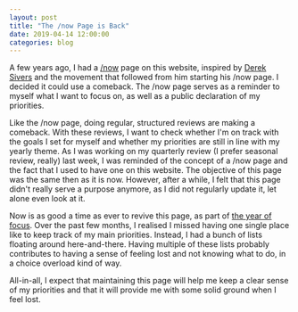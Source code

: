 ```yaml
---
layout: post
title: "The /now Page is Back"
date: 2019-04-14 12:00:00
categories: blog
---
```


A few years ago, I had a [/now](/now) page on this website, inspired by [Derek Sivers](https://sivers.org/nowff) and the movement that followed from him starting his /now page. I decided it could use a comeback. The /now page serves as a reminder to myself what I want to focus on, as well as a public declaration of my priorities.

<!-- more -->

Like the /now page, doing regular, structured reviews are making a comeback. With these reviews, I want to check whether I'm on track with the goals I set for myself and whether my priorities are still in line with my yearly theme. As I was working on my quarterly review (I prefer seasonal review, really) last week, I was reminded of the concept of a /now page and the fact that I used to have one on this website. The objective of this page was the same then as it is now. However, after a while, I felt that this page didn't really serve a purpose anymore, as I did not regularly update it, let alone even look at it.

Now is as good a time as ever to revive this page, as part of [the year of focus](/blog/2019/02/13/review-2018-preview-2019.html). Over the past few months, I realised I missed having one single place like to keep track of my main priorities. Instead, I had a bunch of lists floating around here-and-there. Having multiple of these lists probably contributes to having a sense of feeling lost and not knowing what to do, in a choice overload kind of way.

All-in-all, I expect that maintaining this page will help me keep a clear sense of my priorities and that it will provide me with some solid ground when I feel lost.
